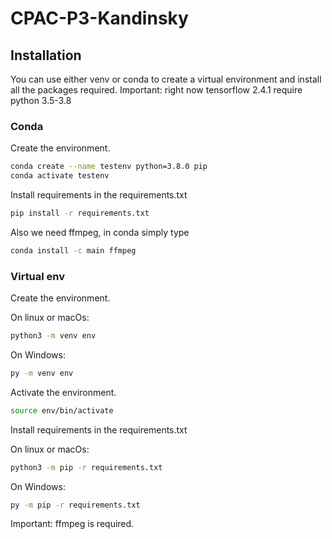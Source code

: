 # CPAC-P3-Kandinsky

## Installation

You can use either venv or conda to create a virtual environment and install all the packages required.
Important: right now tensorflow 2.4.1 require python 3.5-3.8

### Conda 

Create the environment.

```bash
conda create --name testenv python=3.8.0 pip
conda activate testenv
```

Install requirements in the requirements.txt

```bash
pip install -r requirements.txt
```

Also we need ffmpeg, in conda simply type

```bash 
conda install -c main ffmpeg
```

### Virtual env

Create the environment.

On linux or macOs:

```bash
python3 -m venv env 
```

On Windows:

```bash
py -m venv env 
```

Activate the environment.

```bash
source env/bin/activate
```

Install requirements in the requirements.txt

On linux or macOs:

```bash
python3 -m pip -r requirements.txt
```

On Windows:

```bash
py -m pip -r requirements.txt
```

Important: ffmpeg is required.

